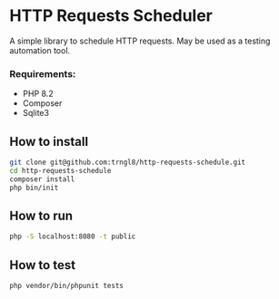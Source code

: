 # HTTP Requests Scheduler

A simple library to schedule HTTP requests. May be used as a testing automation tool.

### Requirements:
- PHP 8.2
- Composer
- Sqlite3

## How to install

```bash
git clone git@github.com:trngl8/http-requests-schedule.git
cd http-requests-schedule
composer install
php bin/init
```

## How to run

```bash
php -S localhost:8080 -t public
```

## How to test

```bash
php vendor/bin/phpunit tests
```

